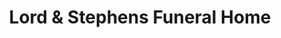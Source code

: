 ---
title: "Lord & Stephens Funeral Home"
url: /athens/lord-und-stephens-funeral-home/
shop: Bestattungen
---